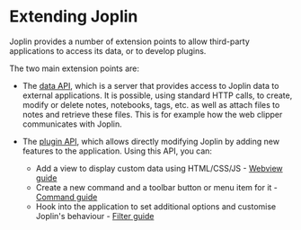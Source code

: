 # Extending Joplin

Joplin provides a number of extension points to allow third-party applications to access its data, or to develop plugins.

The two main extension points are:

- The [data API](), which is a server that provides access to Joplin data to external applications. It is possible, using standard HTTP calls, to create, modify or delete notes, notebooks, tags, etc. as well as attach files to notes and retrieve these files. This is for example how the web clipper communicates with Joplin.

- The [plugin API](), which allows directly modifying Joplin by adding new features to the application. Using this API, you can:
	- Add a view to display custom data using HTML/CSS/JS - [Webview guide]()
	- Create a new command and a toolbar button or menu item for it - [Command guide]()
	- Hook into the application to set additional options and customise Joplin's behaviour - [Filter guide]()